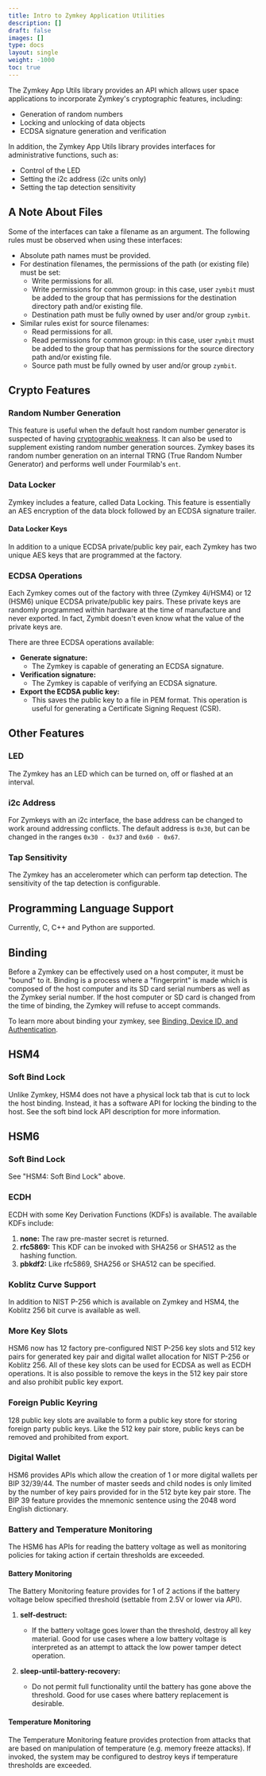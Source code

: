 ```yaml
---
title: Intro to Zymkey Application Utilities
description: []
draft: false
images: []
type: docs
layout: single
weight: -1000
toc: true
---
```




The Zymkey App Utils library provides an API which allows user space applications to incorporate Zymkey's cryptographic features, including:

* Generation of random numbers
* Locking and unlocking of data objects
* ECDSA signature generation and verification

In addition, the Zymkey App Utils library provides interfaces for administrative functions, such as:

* Control of the LED
* Setting the i2c address (i2c units only)
* Setting the tap detection sensitivity

## A Note About Files

Some of the interfaces can take a filename as an argument. The following rules must be observed when using these interfaces:

* Absolute path names must be provided.
* For destination filenames, the permissions of the path (or existing file) must be set:
    - Write permissions for all.
    - Write permissions for common group: in this case, user `zymbit` must be added to the group that has permissions for the destination directory path and/or existing file.
    - Destination path must be fully owned by user and/or group `zymbit`.
* Similar rules exist for source filenames:
    - Read permissions for all.
    - Read permissions for common group: in this case, user `zymbit` must be added to the group that has permissions for the source directory path and/or existing file.
    - Source path must be fully owned by user and/or group `zymbit`.

## Crypto Features

### Random Number Generation

This feature is useful when the default host random number generator is suspected of having [cryptographic weakness](http://security.stackexchange.com/questions/47475/testing-a-hardware-random-number-generator). It can also be used to supplement existing random number generation sources. Zymkey bases its random number generation on an internal TRNG (True Random Number Generator) and performs well under Fourmilab's `ent`.

### Data Locker

Zymkey includes a feature, called Data Locking. This feature is essentially an AES encryption of the data block followed by an ECDSA signature trailer.

#### Data Locker Keys

In addition to a unique ECDSA private/public key pair, each Zymkey has two unique AES keys that are programmed at the factory.

### ECDSA Operations

Each Zymkey comes out of the factory with three (Zymkey 4i/HSM4) or 12 (HSM6) unique ECDSA private/public key pairs. These private keys are randomly programmed within hardware at the time of manufacture and never exported. In fact, Zymbit doesn't even know what the value of the private keys are.

There are three ECDSA operations available:

* **Generate signature:**
    - The Zymkey is capable of generating an ECDSA signature.
* **Verification signature:**
    - The Zymkey is capable of verifying an ECDSA signature.
* **Export the ECDSA public key:**
    - This saves the public key to a file in PEM format. This operation is useful for generating a Certificate Signing Request (CSR).

## Other Features

### LED

The Zymkey has an LED which can be turned on, off or flashed at an interval.

### i2c Address

For Zymkeys with an i2c interface, the base address can be changed to work around addressing conflicts. The default address is `0x30`, but can be changed in the ranges `0x30 - 0x37` and `0x60 - 0x67`.

### Tap Sensitivity

The Zymkey has an accelerometer which can perform tap detection. The sensitivity of the tap detection is configurable.

## Programming Language Support

Currently, C, C++ and Python are supported.

## Binding

Before a Zymkey can be effectively used on a host computer, it must be "bound" to it. Binding is a process where a "fingerprint" is made which is composed of the host computer and its SD card serial numbers as well as the Zymkey serial number. If the host computer or SD card is changed from the time of binding, the Zymkey will refuse to accept commands.

To learn more about binding your zymkey, see [Binding, Device ID, and Authentication](/reference/binding).

## HSM4

### Soft Bind Lock

Unlike Zymkey, HSM4 does not have a physical lock tab that is cut to lock the host binding. Instead, it has a software API for locking the binding to the host. See the soft bind lock API description for more information.

## HSM6

### Soft Bind Lock

See "HSM4: Soft Bind Lock" above.

### ECDH

ECDH with some Key Derivation Functions (KDFs) is available. The available KDFs include:

1. **none:** The raw pre-master secret is returned.
1. **rfc5869:** This KDF can be invoked with SHA256 or SHA512 as the hashing function.
1. **pbkdf2:** Like rfc5869, SHA256 or SHA512 can be specified.

### Koblitz Curve Support

In addition to NIST P-256 which is available on Zymkey and HSM4, the Koblitz 256 bit curve is available as well.

### More Key Slots

HSM6 now has 12 factory pre-configured NIST P-256 key slots and 512 key pairs for generated key pair and digital wallet allocation for NIST P-256 or Koblitz 256. All of these key slots can be used for  ECDSA as well as ECDH operations. It is also possible to remove the keys in the 512 key pair store and also prohibit public key export.

### Foreign Public Keyring

128 public key slots are available to form a public key store for storing foreign party public keys. Like the 512 key pair store, public keys can be removed and prohibited from export.

### Digital Wallet

HSM6 provides APIs which allow the creation of 1 or more digital wallets per BIP 32/39/44. The number of master seeds and child nodes is only limited by the number of key pairs provided for in the 512 byte key pair store. The BIP 39 feature provides the mnemonic sentence using the 2048 word English dictionary.

### Battery and Temperature Monitoring

The HSM6 has APIs for reading the battery voltage as well as monitoring policies for taking action if certain thresholds are exceeded.

#### Battery Monitoring

The Battery Monitoring feature provides for 1 of 2 actions if the battery voltage below specified threshold (settable from 2.5V or lower via API).

1. **self-destruct:**
    * If the battery voltage goes lower than the threshold, destroy all key material. Good for use cases where a low battery voltage is interpreted as an attempt to attack the low power tamper detect operation.

1. **sleep-until-battery-recovery:**
    * Do not permit full functionality until the battery has gone above the threshold. Good for use cases where battery replacement is desirable.

#### Temperature Monitoring

The Temperature Monitoring feature provides protection from attacks that are based on manipulation of temperature (e.g. memory freeze attacks). If invoked, the system may be configured to destroy keys if temperature thresholds are exceeded.
